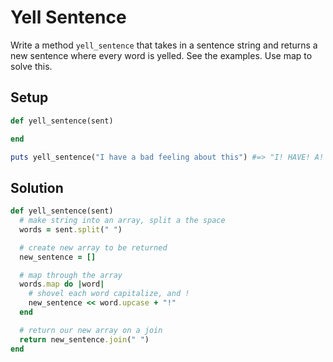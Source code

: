 # Yell Sentence

Write a method `yell_sentence` that takes in a sentence string and returns a new sentence where every word is yelled. See the examples. Use map to solve this.

## Setup

```ruby
def yell_sentence(sent)

end

puts yell_sentence("I have a bad feeling about this") #=> "I! HAVE! A! BAD! FEELING! ABOUT! THIS!"

```

## Solution

```ruby
def yell_sentence(sent)
  # make string into an array, split a the space
  words = sent.split(" ")

  # create new array to be returned
  new_sentence = []

  # map through the array
  words.map do |word|
    # shovel each word capitalize, and !
    new_sentence << word.upcase + "!"
  end

  # return our new array on a join
  return new_sentence.join(" ")
end
```